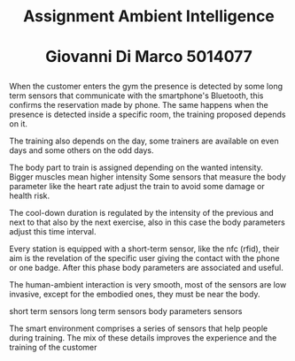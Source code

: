 # <p align=center>Assignment Ambient Intelligence </p>
# <p align=center>Giovanni Di Marco 5014077 </p>

When the customer enters the gym the presence is detected by some long term sensors that communicate with the smartphone's Bluetooth, this confirms the reservation made by phone. The same happens when the presence is detected inside a specific room, the training proposed depends on it.

The training also depends on the day, some trainers are available on even days and some others on the odd days.

The body part to train is assigned depending on the wanted intensity. Bigger muscles mean higher intensity Some sensors that measure the body parameter like the heart rate adjust the train to avoid some damage or health risk.

The cool-down duration is regulated by the intensity of the previous and next to that also by the next exercise, also in this case the body parameters adjust this time interval. 

Every station is equipped with a short-term sensor, like the nfc (rfid), their aim is the revelation of the specific user giving the contact with the phone or one badge. After this phase body parameters are associated and useful.

The human-ambient interaction is very smooth, most of the sensors are low invasive, except for the embodied ones, they must be near the body.

short term sensors
long term sensors
body parameters sensors

The smart environment comprises a series of sensors that help people during training.
The mix of these details improves the experience and the training of the customer









